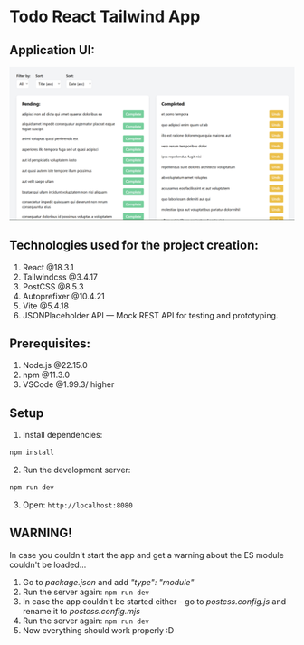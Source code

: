 # Todo React Tailwind App

## Application UI:
![to-do-app-screenshot](./to-do-app-screenshot.png)

## Technologies used for the project creation:
1. React @18.3.1
2. Tailwindcss @3.4.17
3. PostCSS @8.5.3
4. Autoprefixer @10.4.21
5. Vite @5.4.18
6. JSONPlaceholder API — Mock REST API for testing and prototyping.

## Prerequisites:
1. Node.js @22.15.0
2. npm @11.3.0
3. VSCode @1.99.3/ higher
   
## Setup
1. Install dependencies:
```bash
npm install
```
2. Run the development server:
```bash
npm run dev
```
3. Open: ```http://localhost:8080```

## WARNING!
In case you couldn't start the app and get a warning about the ES module couldn't be loaded...
1. Go to *package.json* and add *"type": "module"*
2. Run the server again: ```npm run dev```
3. In case the app couldn't be started either - go to *postcss.config.js* and rename it to *postcss.config.mjs*
4. Run the server again: ```npm run dev```
5. Now everything should work properly :D
